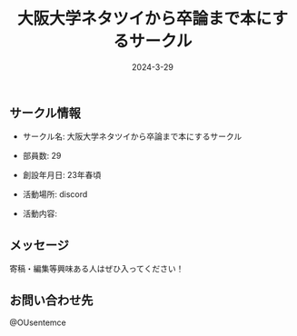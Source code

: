 ﻿---
title: '大阪大学ネタツイから卒論まで本にするサークル'
excerpt: ''
date: '2024-3-29'
iconImage: '/assets/025/icon.png'
coverImage: '/assets/025/cover.jpg'
ogImage:
  url: '/assets/025/icon.png'
tags:
  - 'サークル'
  - '活動中'
---

## サークル情報
- サークル名: 大阪大学ネタツイから卒論まで本にするサークル
- 部員数: 29
- 創設年月日: 23年春頃
- 活動場所: discord

- 活動内容:

## メッセージ
寄稿・編集等興味ある人はぜひ入ってください！

## お問い合わせ先
@OUsentemce  


